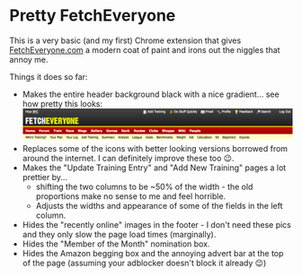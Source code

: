 # Pretty FetchEveryone

This is a very basic (and my first) Chrome extension that gives [FetchEveryone.com](https://fetcheveryone.com) a modern coat of paint and irons out the niggles that annoy me.

Things it does so far:

- Makes the entire header background black with a nice gradient... see how pretty this looks:
  ![Pretty header](img/pretty-header.png)
- Replaces some of the icons with better looking versions borrowed from around the internet. I can definitely improve these too 😉.
- Makes the "Update Training Entry" and "Add New Training" pages a lot prettier by...
  - shifting the two columns to be ~50% of the width - the old proportions make no sense to me and feel horrible.
  - Adjusts the widths and appearance of some of the fields in the left column.
- Hides the "recently online" images in the footer - I don't need these pics and they only slow the page load times (marginally).
- Hides the "Member of the Month" nomination box.
- Hides the Amazon begging box and the annoying advert bar at the top of the page (assuming your adblocker doesn't block it already 😉)
